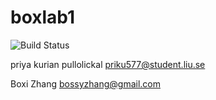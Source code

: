 # boxlab1
![Build Status](https://travis-ci.org/boxizhang/boxlab1.svg?branch=master)

priya kurian pullolickal
priku577@student.liu.se


Boxi Zhang 
bossyzhang@gmail.com
